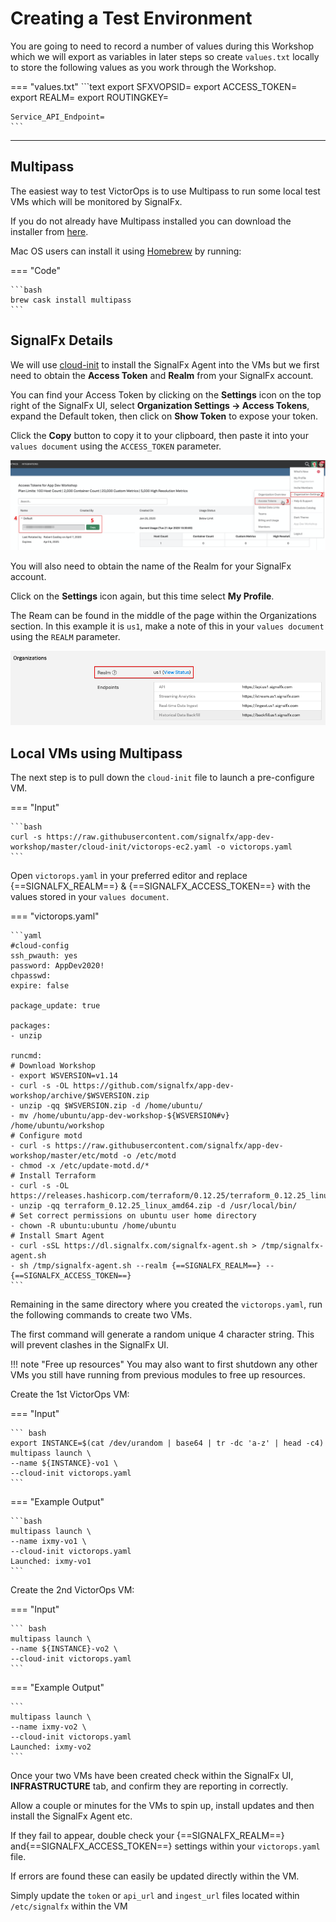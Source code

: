 # Creating a Test Environment

You are going to need to record a number of values during this Workshop which we will export as variables in later steps so create `values.txt` locally to store the following values as you work through the Workshop.

=== "values.txt"
    ```text
    export SFXVOPSID=
    export ACCESS_TOKEN=
    export REALM=
    export ROUTINGKEY=

    Service_API_Endpoint=
    ```

---

## Multipass

The easiest way to test VictorOps is to use Multipass to run some local test VMs which will be monitored by SignalFx.

If you do not already have Multipass installed you can download the installer from [here](https://multipass.run/).

Mac OS users can install it using [Homebrew](https://brew.sh/) by running:

=== "Code"

    ```bash
    brew cask install multipass
    ```

## SignalFx Details

We will use [cloud-init](https://cloudinit.readthedocs.io/en/latest/) to install the SignalFx Agent into the VMs but we first need to obtain the **Access Token** and **Realm** from your SignalFx account.

You can find your Access Token by clicking on the **Settings** icon on the top right of the SignalFx UI, select **Organization Settings → Access Tokens**, expand the Default token, then click on **Show Token** to expose your token.

Click the **Copy** button to copy it to your clipboard, then paste it into your `values document` using the `ACCESS_TOKEN` parameter.

![Access Token](../../images/victorops/m7-access-token.png)

You will also need to obtain the name of the Realm for your SignalFx account.

Click on the **Settings** icon again, but this time select **My Profile**.

The Ream can be found in the middle of the page within the Organizations section.  In this example it is `us1`, make a note of this in your `values document` using the `REALM` parameter.

![Realm](../../images/victorops/m7-realm.png)

## Local VMs using Multipass

The next step is to pull down the `cloud-init` file to launch a pre-configure VM.

=== "Input"

    ```bash
    curl -s https://raw.githubusercontent.com/signalfx/app-dev-workshop/master/cloud-init/victorops-ec2.yaml -o victorops.yaml
    ```

Open `victorops.yaml` in your preferred editor and replace {==SIGNALFX_REALM==} & {==SIGNALFX_ACCESS_TOKEN==} with the values stored in your `values document`.

=== "victorops.yaml"

    ```yaml
    #cloud-config
    ssh_pwauth: yes
    password: AppDev2020!
    chpasswd:
    expire: false

    package_update: true

    packages:
    - unzip

    runcmd:
    # Download Workshop
    - export WSVERSION=v1.14
    - curl -s -OL https://github.com/signalfx/app-dev-workshop/archive/$WSVERSION.zip
    - unzip -qq $WSVERSION.zip -d /home/ubuntu/
    - mv /home/ubuntu/app-dev-workshop-${WSVERSION#v} /home/ubuntu/workshop
    # Configure motd
    - curl -s https://raw.githubusercontent.com/signalfx/app-dev-workshop/master/etc/motd -o /etc/motd
    - chmod -x /etc/update-motd.d/*
    # Install Terraform
    - curl -s -OL https://releases.hashicorp.com/terraform/0.12.25/terraform_0.12.25_linux_amd64.zip
    - unzip -qq terraform_0.12.25_linux_amd64.zip -d /usr/local/bin/
    # Set correct permissions on ubuntu user home directory
    - chown -R ubuntu:ubuntu /home/ubuntu
    # Install Smart Agent
    - curl -sSL https://dl.signalfx.com/signalfx-agent.sh > /tmp/signalfx-agent.sh
    - sh /tmp/signalfx-agent.sh --realm {==SIGNALFX_REALM==} -- {==SIGNALFX_ACCESS_TOKEN==}
    ```

Remaining in the same directory where you created the `victorops.yaml`, run the following commands to create two VMs.

The first command will generate a random unique 4 character string. This will prevent clashes in the SignalFx UI.

!!! note "Free up resources"
    You may also want to first shutdown any other VMs you still have running from previous modules to free up resources.

Create the 1st VictorOps VM:

=== "Input"

    ``` bash
    export INSTANCE=$(cat /dev/urandom | base64 | tr -dc 'a-z' | head -c4)
    multipass launch \
    --name ${INSTANCE}-vo1 \
    --cloud-init victorops.yaml
    ```

=== "Example Output"

    ```bash
    multipass launch \
    --name ixmy-vo1 \
    --cloud-init victorops.yaml
    Launched: ixmy-vo1
    ```

Create the 2nd VictorOps VM:

=== "Input"

    ``` bash
    multipass launch \
    --name ${INSTANCE}-vo2 \
    --cloud-init victorops.yaml
    ```

=== "Example Output"

    ```
    multipass launch \
    --name ixmy-vo2 \
    --cloud-init victorops.yaml
    Launched: ixmy-vo2
    ```

Once your two VMs have been created check within the SignalFx UI, **INFRASTRUCTURE** tab, and confirm they are reporting in correctly.

Allow a couple or minutes for the VMs to spin up, install updates and then install the SignalFx Agent etc.

If they fail to appear, double check your {==SIGNALFX_REALM==} and{==SIGNALFX_ACCESS_TOKEN==} settings within your `victorops.yaml` file.

If errors are found these can easily be updated directly within the VM.

Simply update the `token` or `api_url` and `ingest_url` files located within `/etc/signalfx` within the VM
